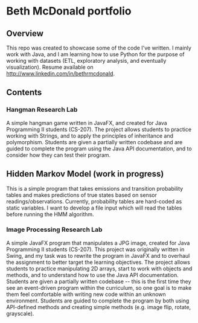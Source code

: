 # Beth McDonald portfolio

## Overview
This repo was created to showcase some of the code I've written. I mainly work with Java, and I am learning how to use Python for the purpose of working with datasets (ETL, exploratory analysis, and eventually visualization).
Resume available on http://www.linkedin.com/in/bethrmcdonald.

## Contents
### Hangman Research Lab
A simple hangman game written in JavaFX, and created for Java Programming II students (CS-207). The project allows students to practice working with Strings, and to apply the principles of inheritance and polymorphism. Students are given a partially written codebase and are guided to complete the program using the Java API documentation, and to consider how they can test their program.

## Hidden Markov Model (work in progress)
This is a simple program that takes emissions and transition probability tables and makes predictions of true states based on sensor readings/observations. Currently, probability tables are hard-coded as static variables. I want to develop a file input which will read the tables before running the HMM algorithm.

### Image Processing Research Lab
A simple JavaFX program that manipulates a JPG image, created for Java Programming II students (CS-207). This project was originally written in Swing, and my task was to rewrite the program in JavaFX and to overhaul the assignment to better target the learning objectives. The project allows students to practice manipulating 2D arrays, start to work with objects and methods, and to understand how to use the Java API documentation.
Students are given a partially written codebase -- this is the first time they see an event-driven program within the curriculum, so one goal is to make them feel comfortable with writing new code within an unknown environment. Students are guided to complete the program by both using API-defined methods and creating simple methods (e.g. image flip, rotate, grayscale).
